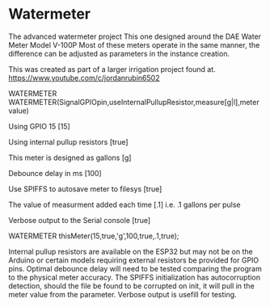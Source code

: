 # Watermeter
 The advanced watermeter project
  This one designed around the DAE Water Meter Model V-100P
  Most of these meters operate in the same manner, the difference
  can be adjusted as parameters in the instance creation.

  This was created as part of a larger irrigation project found at.
  https://www.youtube.com/c/jordanrubin6502


WATERMETER WATERMETER(SignalGPIOpin,useInternalPullupResistor,measure[g|l],metervalue)

Using GPIO 15                            [15]

Using internal pullup resistors          [true]

This meter is designed as gallons        [g]

Debounce delay in ms                     [100] 

Use SPIFFS to autosave meter to filesys  [true]          

The value of measurment added each time  [.1] i.e. .1 gallons per pulse

Verbose output to the Serial console     [true] 

WATERMETER thisMeter(15,true,'g',100,true,.1,true);

Internal pullup resistors are available on the ESP32 but may not be on the Arduino or certain models requiring external resistors be provided for GPIO pins.  Optimal debounce delay will need to be tested comparing the program to the physical meter accuracy.  The SPIFFS initialization has autocorruption detection, should the file be found to be corrupted on init, it will pull in the meter value from the parameter.  Verbose output is usefill for testing.